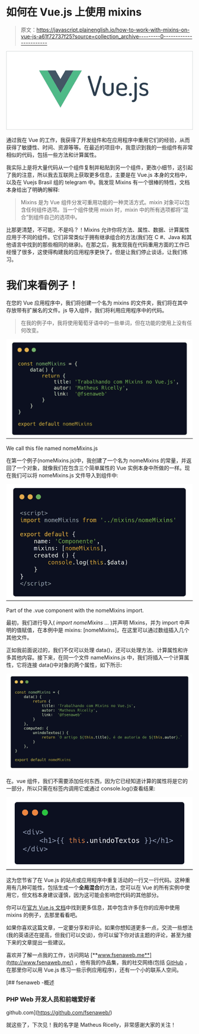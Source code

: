 # 如何在 Vue.js 上使用 mixins

> 原文：<https://javascript.plainenglish.io/how-to-work-with-mixins-on-vue-js-a61f72737f25?source=collection_archive---------0----------------------->

![](img/a0b384cffa0be903b2bd2fb964948f7e.png)

通过我在 Vue 的工作，我获得了开发组件和在应用程序中重用它们的经验，从而获得了敏捷性、时间、资源等等。在最近的项目中，我意识到我的一些组件有非常相似的代码，包括一些方法和计算属性。

我实际上是将大量代码从一个组件复制并粘贴到另一个组件，更改小细节，这引起了我的注意，所以我去互联网上获取更多信息，主要是在 Vue.js 本身的文档中，以及在 Vuejs Brasil 组的 telegram 中。我发现 Mixins 有一个很棒的特性，文档本身给出了明确的解释:

> Mixins 是为 Vue 组件分发可重用功能的一种灵活方式。mixin 对象可以包含任何组件选项。当一个组件使用 mixin 时，mixin 中的所有选项都将“混合”到组件自己的选项中。

比那更清楚，不可能，不是吗？！Mixins 允许你将方法、属性、数据、计算属性应用于不同的组件。它们非常类似于拥有继承组合的方法(我们在 C #、Java 和其他语言中找到的那些相同的继承)。在那之后，我发现我在代码重用方面的工作已经慢了很多，这使得构建我的应用程序更快了。但是让我们停止谈话，让我们练习。

# 我们来看例子！

在您的 Vue 应用程序中，我们将创建一个名为 mixins 的文件夹，我们将在其中存放带有扩展名的文件。js 导入组件，我们将利用应用程序中的代码。

> 在我的例子中，我将使用葡萄牙语中的一些单词，但在功能的使用上没有任何改变。

![](img/0e081644697b3222e2a05296efb51c15.png)

We call this file named nomeMixins.js

在第一个例子(nomeMixins.js)中，我创建了一个名为 nomeMixins 的常量，并返回了一个对象，就像我们在包含三个简单属性的 Vue 实例本身中所做的一样。现在我们可以将 nomeMixins.js 文件导入到组件中:

![](img/093f3b62f879443d2401634b3efc1699.png)

Part of the .vue component with the nomeMixins import.

最初，我们进行导入( *import nomeMixins …* )并声明 Mixins，并为 import 中声明的值赋值，在本例中是 mixins: [nomeMixins]，在这里可以通过数组插入几个其他文件。

正如我前面说过的，我们不仅可以处理 data()，还可以处理方法、计算属性和许多其他内容。接下来，在同一个文件 nameMixins.js 中，我们将插入一个计算属性，它将连接 data()中对象的两个属性，如下所示:

![](img/abb66fc9365caf4ce4093188cca215ef.png)

在。vue 组件，我们不需要添加任何东西，因为它已经知道计算的属性将是它的一部分，所以只需在<template></template>标签内调用它或通过 console.log()查看结果:

![](img/356f84ea26b7cbac9ea371db7f23a861.png)

这为您节省了在 Vue.js 的站点或应用程序中重复活动的一行又一行代码。这种重用有几种可能性，包括生成一个**全局混合**的方法，您可以在 Vue 的所有实例中使用它，但文档本身建议谨慎，因为这可能会影响您代码的其他部分。

你可以在[官方 Vue.js 文档](https://vuejs.org/)中找到更多信息，其中包含许多在你的应用中使用 mixins 的例子，去那里看看吧。

如果你喜欢这篇文章，一定要分享和评论。如果你想知道更多一点，交流一些想法(我的英语还在提高，但我们可以交谈)，你可以留下你对该主题的评论，甚至为接下来的文章提出一些建议。

喜欢并了解一点我的工作，访问网站 [**www.fsenaweb.me**](http://www.fsenaweb.me/) ，他有我的作品集，我的社交网络(包括 [GitHub](https://github.com/fsenaweb/) ，在那里你可以用 Vue.js 练习一些示例应用程序)，还有一个小的联系人空间。

[](https://github.com/fsenaweb/) [## fsenaweb -概述

### PHP Web 开发人员和前端爱好者

github.com](https://github.com/fsenaweb/) 

就这些了，下次见！我的名字是 Matheus Ricelly，非常感谢大家的关注！